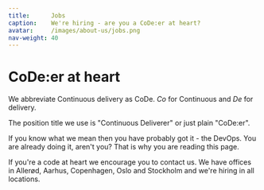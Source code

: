 ```yaml
---
title:      Jobs
caption:    We're hiring - are you a CoDe:er at heart?
avatar:     /images/about-us/jobs.png
nav-weight: 40
---
```


# CoDe:er at heart

We abbreviate Continuous delivery as CoDe. _Co_ for Continuous and _De_ for delivery.

The position title we use is "Continuous Deliverer" or just plain "CoDe:er".

If you know what we mean then you have probably got it - the DevOps. You are already doing it, aren't you? That is why you are reading this page.

If you're a code at heart we encourage you to contact us. We have offices in Allerød, Aarhus, Copenhagen, Oslo and Stockholm and we're hiring in all locations.
